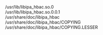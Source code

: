 /usr/lib/libipa\_hbac.so.0  
/usr/lib/libipa\_hbac.so.0.0.1  
/usr/share/doc/libipa\_hbac  
/usr/share/doc/libipa\_hbac/COPYING  
/usr/share/doc/libipa\_hbac/COPYING.LESSER  
